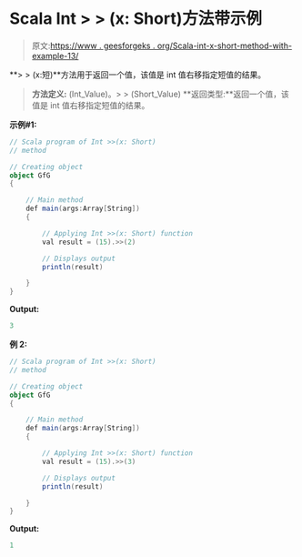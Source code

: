 # Scala Int > > (x: Short)方法带示例

> 原文:[https://www . geesforgeks . org/Scala-int-x-short-method-with-example-13/](https://www.geeksforgeeks.org/scala-int-x-short-method-with-example-13/)

**> > (x:短)**方法用于返回一个值，该值是 int 值右移指定短值的结果。

> **方法定义:** (Int_Value)。> > (Short_Value)
> **返回类型:**返回一个值，该值是 int 值右移指定短值的结果。

**示例#1:**

```scala
// Scala program of Int >>(x: Short)
// method

// Creating object
object GfG
{ 

    // Main method
    def main(args:Array[String])
    {

        // Applying Int >>(x: Short) function
        val result = (15).>>(2)

        // Displays output
        println(result)

    }
} 
```

**Output:**

```scala
3

```

**例 2:**

```scala
// Scala program of Int >>(x: Short)
// method

// Creating object
object GfG
{ 

    // Main method
    def main(args:Array[String])
    {

        // Applying Int >>(x: Short) function
        val result = (15).>>(3)

        // Displays output
        println(result)

    }
} 
```

**Output:**

```scala
1

```